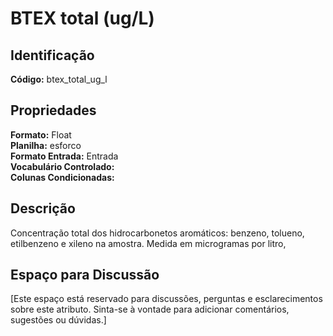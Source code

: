 # BTEX total (ug/L)

## Identificação
**Código:** btex_total_ug_l

## Propriedades
**Formato:** Float  
**Planilha:** esforco  
**Formato Entrada:** Entrada  
**Vocabulário Controlado:**   
**Colunas Condicionadas:**   

## Descrição
Concentração total dos hidrocarbonetos aromáticos: benzeno, tolueno, etilbenzeno e xileno na amostra. Medida em microgramas por litro,

## Espaço para Discussão
[Este espaço está reservado para discussões, perguntas e esclarecimentos sobre este atributo. Sinta-se à vontade para adicionar comentários, sugestões ou dúvidas.]
